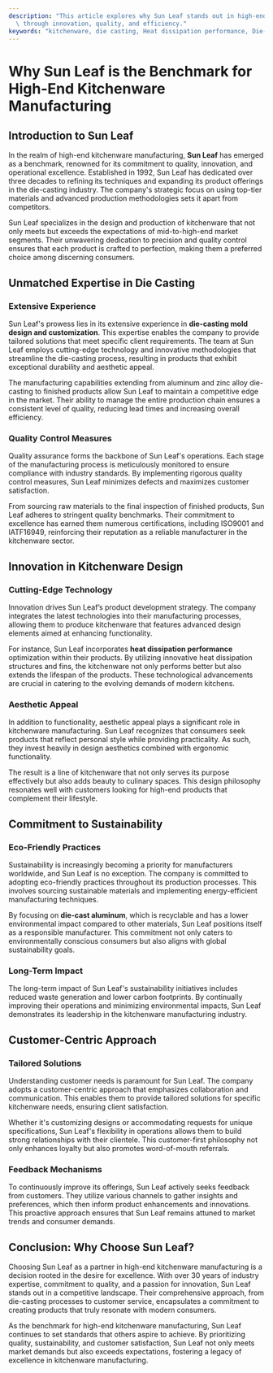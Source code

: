 ```yaml
---
description: "This article explores why Sun Leaf stands out in high-end kitchenware manufacturing\
  \ through innovation, quality, and efficiency."
keywords: "kitchenware, die casting, Heat dissipation performance, Die-cast aluminum"
---
```

# Why Sun Leaf is the Benchmark for High-End Kitchenware Manufacturing

## Introduction to Sun Leaf

In the realm of high-end kitchenware manufacturing, **Sun Leaf** has emerged as a benchmark, renowned for its commitment to quality, innovation, and operational excellence. Established in 1992, Sun Leaf has dedicated over three decades to refining its techniques and expanding its product offerings in the die-casting industry. The company's strategic focus on using top-tier materials and advanced production methodologies sets it apart from competitors.

Sun Leaf specializes in the design and production of kitchenware that not only meets but exceeds the expectations of mid-to-high-end market segments. Their unwavering dedication to precision and quality control ensures that each product is crafted to perfection, making them a preferred choice among discerning consumers.

## Unmatched Expertise in Die Casting

### Extensive Experience

Sun Leaf's prowess lies in its extensive experience in **die-casting mold design and customization**. This expertise enables the company to provide tailored solutions that meet specific client requirements. The team at Sun Leaf employs cutting-edge technology and innovative methodologies that streamline the die-casting process, resulting in products that exhibit exceptional durability and aesthetic appeal.

The manufacturing capabilities extending from aluminum and zinc alloy die-casting to finished products allow Sun Leaf to maintain a competitive edge in the market. Their ability to manage the entire production chain ensures a consistent level of quality, reducing lead times and increasing overall efficiency.

### Quality Control Measures

Quality assurance forms the backbone of Sun Leaf's operations. Each stage of the manufacturing process is meticulously monitored to ensure compliance with industry standards. By implementing rigorous quality control measures, Sun Leaf minimizes defects and maximizes customer satisfaction.

From sourcing raw materials to the final inspection of finished products, Sun Leaf adheres to stringent quality benchmarks. Their commitment to excellence has earned them numerous certifications, including ISO9001 and IATF16949, reinforcing their reputation as a reliable manufacturer in the kitchenware sector.

## Innovation in Kitchenware Design

### Cutting-Edge Technology

Innovation drives Sun Leaf’s product development strategy. The company integrates the latest technologies into their manufacturing processes, allowing them to produce kitchenware that features advanced design elements aimed at enhancing functionality.

For instance, Sun Leaf incorporates **heat dissipation performance** optimization within their products. By utilizing innovative heat dissipation structures and fins, the kitchenware not only performs better but also extends the lifespan of the products. These technological advancements are crucial in catering to the evolving demands of modern kitchens.

### Aesthetic Appeal

In addition to functionality, aesthetic appeal plays a significant role in kitchenware manufacturing. Sun Leaf recognizes that consumers seek products that reflect personal style while providing practicality. As such, they invest heavily in design aesthetics combined with ergonomic functionality.

The result is a line of kitchenware that not only serves its purpose effectively but also adds beauty to culinary spaces. This design philosophy resonates well with customers looking for high-end products that complement their lifestyle.

## Commitment to Sustainability

### Eco-Friendly Practices

Sustainability is increasingly becoming a priority for manufacturers worldwide, and Sun Leaf is no exception. The company is committed to adopting eco-friendly practices throughout its production processes. This involves sourcing sustainable materials and implementing energy-efficient manufacturing techniques.

By focusing on **die-cast aluminum**, which is recyclable and has a lower environmental impact compared to other materials, Sun Leaf positions itself as a responsible manufacturer. This commitment not only caters to environmentally conscious consumers but also aligns with global sustainability goals.

### Long-Term Impact

The long-term impact of Sun Leaf's sustainability initiatives includes reduced waste generation and lower carbon footprints. By continually improving their operations and minimizing environmental impacts, Sun Leaf demonstrates its leadership in the kitchenware manufacturing industry.

## Customer-Centric Approach

### Tailored Solutions

Understanding customer needs is paramount for Sun Leaf. The company adopts a customer-centric approach that emphasizes collaboration and communication. This enables them to provide tailored solutions for specific kitchenware needs, ensuring client satisfaction.

Whether it's customizing designs or accommodating requests for unique specifications, Sun Leaf's flexibility in operations allows them to build strong relationships with their clientele. This customer-first philosophy not only enhances loyalty but also promotes word-of-mouth referrals.

### Feedback Mechanisms

To continuously improve its offerings, Sun Leaf actively seeks feedback from customers. They utilize various channels to gather insights and preferences, which then inform product enhancements and innovations. This proactive approach ensures that Sun Leaf remains attuned to market trends and consumer demands.

## Conclusion: Why Choose Sun Leaf?

Choosing Sun Leaf as a partner in high-end kitchenware manufacturing is a decision rooted in the desire for excellence. With over 30 years of industry expertise, commitment to quality, and a passion for innovation, Sun Leaf stands out in a competitive landscape. Their comprehensive approach, from die-casting processes to customer service, encapsulates a commitment to creating products that truly resonate with modern consumers.

As the benchmark for high-end kitchenware manufacturing, Sun Leaf continues to set standards that others aspire to achieve. By prioritizing quality, sustainability, and customer satisfaction, Sun Leaf not only meets market demands but also exceeds expectations, fostering a legacy of excellence in kitchenware manufacturing.
